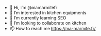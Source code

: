 - 👋 Hi, I’m @mamarmitefr
- 👀 I’m interested in kitchen equipments
- 🌱 I’m currently learning SEO
- 💞️ I’m looking to collaborate on kitchen
- 📫 How to reach me https://ma-marmite.fr/

<!---
mamarmitefr/mamarmitefr is a ✨ special ✨ repository because its `README.md` (this file) appears on your GitHub profile.
You can click the Preview link to take a look at your changes.
--->
